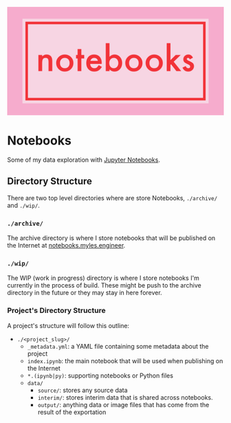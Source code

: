 ![notebooks](designs/notebooks-github-card.svg)

# Notebooks

Some of my data exploration with [Jupyter Notebooks](https://jupyter.org).

## Directory Structure

There are two top level directories where are store Notebooks, `./archive/` and `./wip/`.

### `./archive/`

The archive directory is where I store notebooks that will be published on the Internet at [notebooks.myles.engineer](https://notebooks.myles.engineer/).

### `./wip/`

The WIP (work in progress) directory is where I store notebooks I'm currently in the process of build. These might be push to the archive directory in the future or they may stay in here forever.

### Project's Directory Structure

A project's structure will follow this outline:

- `./<project_slug>/`
  - `_metadata.yml`: a YAML file containing some metadata about the project
  - `index.ipynb`: the main notebook that will be used when publishing on the Internet
  - `*.(ipynb|py)`: supporting notebooks or Python files
  - `data/`
    - `source/`: stores any source data
    - `interim/`: stores interim data that is shared across notebooks.
    - `output/`: anything data or image files that has come from the result of the exportation

